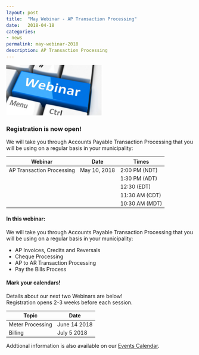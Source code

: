 ```yaml
---
layout: post
title:  "May Webinar - AP Transaction Processing"
date:   2018-04-18
categories:
- news
permalink: may-webinar-2018
description: AP Transaction Processing
---
```


![Webinar](/images/webinar.png "Webinar")


### **Registration is now open!** 

We will take you through Accounts Payable Transaction Processing that you will be using on a regular basis in your municipality:


| Webinar | Date | Times |
| ---- | ---- | ---- |
| AP Transaction Processing | May 10, 2018 | 2:00 PM (NDT) |
| | | 1:30 PM (ADT) |
| | | 12:30 (EDT) |
| | | 11:30 AM (CDT) |
| | | 10:30 AM (MDT) |


#### **In this webinar:**  

We will take you through Accounts Payable Transaction Processing that you will be using on a regular basis in your municipality:

- AP Invoices, Credits and Reversals
- Cheque Processing
- AP to AR Transaction Processing
- Pay the Bills Process


#### **Mark your calendars!**

Details about our next two Webinars are below!  
Registration opens 2-3 weeks before each session.

| Topic | Date |
| ---- | ---- |
| Meter Processing | June 14 2018 |
| Billing | July 5 2018 |

Addtional information is also available on our [Events Calendar](https://townsuite.com/events).

